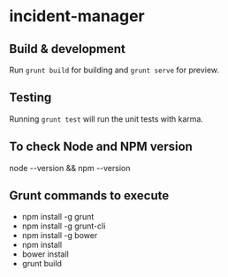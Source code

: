 # incident-manager

## Build & development
Run `grunt build` for building and `grunt serve` for preview.

## Testing
Running `grunt test` will run the unit tests with karma.

## To check Node and NPM version
node --version && npm --version

## Grunt commands to execute
* npm install -g grunt
* npm install -g grunt-cli
* npm install -g bower
* npm install
* bower install
* grunt build
